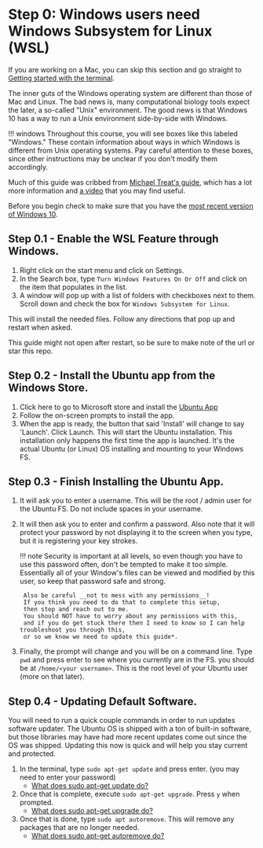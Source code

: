 # Step 0: Windows users need Windows Subsystem for Linux (WSL)

If you are working on a Mac,
you can skip this section and go straight to
[Getting started with the terminal](#). <!-- TODO: Add link -->

The inner guts of the Windows operating system
are different than those of Mac and Linux.
The bad news is, many computational biology tools
expect the later, a so-called "Unix" environment.
The good news is that Windows 10 has a way
to run a Unix environment side-by-side with Windows.

!!! windows
    Throughout this course,
    you will see boxes like this labeled "Windows."
    These contain information about ways in which
    Windows is different from Unix operating systems.
    Pay careful attention to these boxes,
    since other instructions may be unclear if you don't modify them accordingly.

Much of this guide was cribbed from [Michael Treat's guide](https://github.com/michaeltreat/Windows-Subsystem-For-Linux-Setup-Guide),
which has a lot more information and [a video](https://youtu.be/GYuv37yPmGM?t=207)
that you may find useful.

Before you begin check to make sure that you have the [most recent version of Windows 10](https://support.microsoft.com/en-us/help/4028685/windows-10-get-the-update).

## Step 0.1 - Enable the WSL Feature through Windows.

1. Right click on the start menu and click on Settings.
1. In the Search box, type `Turn Windows Features On Or Off` and click on the item that populates in the list.
1. A window will pop up with a list of folders with checkboxes next to them. Scroll down and check the box for `Windows Subsystem for Linux`.

This will install the needed files. Follow any directions that pop up and restart when asked.

This guide might not open after restart, so be sure to make note of the url or star this repo.

## Step 0.2 - Install the Ubuntu app from the Windows Store.

1. Click here to go to Microsoft store and install the [Ubuntu App](https://www.microsoft.com/en-us/store/p/ubuntu/9nblggh4msv6?activetab=pivot%3aoverviewtab)
1. Follow the on-screen prompts to install the app.
1. When the app is ready, the button that said 'Install' will change to say 'Launch'. Click Launch. This will start the Ubuntu installation. This installation only happens the first time the app is launched. It's the actual Ubuntu (or Linux) OS installing and mounting to your Windows FS.

## Step 0.3 - Finish Installing the Ubuntu App.

1. It will ask you to enter a username.
   This will be the root / admin user for the Ubuntu FS.
   Do not include spaces in your username.
1. It will then ask you to enter and confirm a password.
   Also note that it will protect your password by not displaying it to the screen when you type,
   but it is registering your key strokes.

    !!! note
        Security is important at all levels,
        so even though you have to use this password often,
        don't be tempted to make it too simple.
        Essentially all of your Window's files can be viewed and modified by this user,
        so keep that password safe and strong.

        Also be careful __not to mess with any permissions__!
        If you think you need to do that to complete this setup,
        then stop and reach out to me.
        You should NOT have to worry about any permissions with this,
        and if you do get stuck there then I need to know so I can help troubleshoot you through this,
        or so we know we need to update this guide*.

1. Finally, the prompt will change and you will be on a command line.
   Type `pwd` and press enter to see where you currently are in the FS.
   you should be at `/home/<your username>`.
   This is the root level of your Ubuntu user (more on that later).

## Step 0.4 - Updating Default Software.

You will need to run a quick couple commands in order to run updates software updater.
The Ubuntu OS is shipped with a ton of built-in software,
but those libraries may have had more recent updates come out
since the OS was shipped.
Updating this now is quick and will help you stay current and protected.

1. In the terminal,
   type `sudo apt-get update` and press enter.
   (you may need to enter your password)
   - [What does sudo apt-get update do?](https://askubuntu.com/questions/222348/what-does-sudo-apt-get-update-do)
1. Once that is complete,
   execute `sudo apt-get upgrade`.
   Press `y` when prompted.
   - [What does sudo apt-get upgrade do?](https://askubuntu.com/questions/94102/what-is-the-difference-between-apt-get-update-and-upgrade)
1. Once that is done, type `sudo apt autoremove`.
   This will remove any packages that are no longer needed.
   - [What does sudo apt-get autoremove do?](https://ubuntuforums.org/showthread.php?t=996053)
